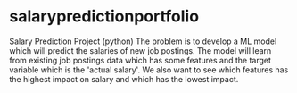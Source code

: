 # salarypredictionportfolio
Salary Prediction Project (python)
The problem is to develop a ML model which will predict the salaries of new job postings. The model will learn from existing job postings data which has some features and the target variable which is the 'actual salary'. We also want to see which features has the highest impact on salary and which has the lowest impact.
